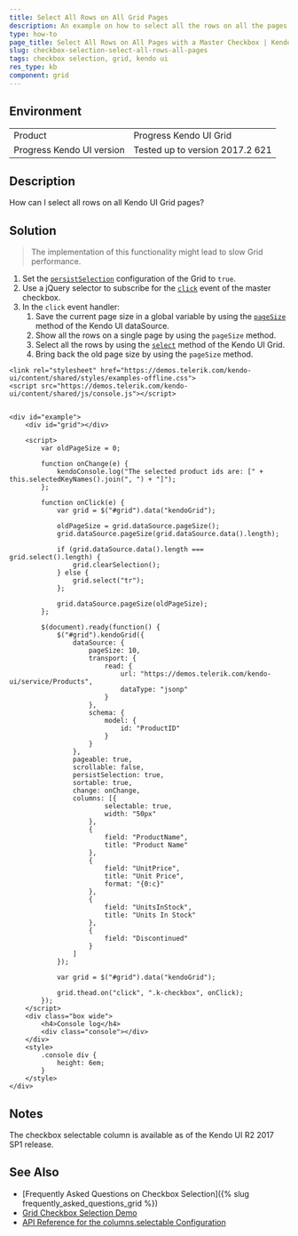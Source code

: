 ```yaml
---
title: Select All Rows on All Grid Pages
description: An example on how to select all the rows on all the pages of the Kendo UI Grid.
type: how-to
page_title: Select All Rows on All Pages with a Master Checkbox | Kendo UI Grid for jQuery
slug: checkbox-selection-select-all-rows-all-pages
tags: checkbox selection, grid, kendo ui
res_type: kb
component: grid
---
```


## Environment

<table>
 <tr>
  <td>Product</td>
  <td>Progress Kendo UI Grid</td>
 </tr>
 <tr>
  <td>Progress Kendo UI version</td>
  <td>Tested up to version 2017.2 621</td>
 </tr>
</table>

## Description

How can I select all rows on all Kendo UI Grid pages?

## Solution

> The implementation of this functionality might lead to slow Grid performance.

1. Set the [`persistSelection`](http://docs.telerik.com/kendo-ui/api/javascript/ui/grid/configuration/persistselection) configuration of the Grid to `true`.
1. Use a jQuery selector to subscribe for the [`click`](https://api.jquery.com/click/) event of the master checkbox.
1. In the `click` event handler:
	1. Save the current page size in a global variable by using the [`pageSize`](http://docs.telerik.com/kendo-ui/api/javascript/data/datasource/methods/pagesize) method of the Kendo UI dataSource.
	1. Show all the rows on a single page by using the `pageSize` method.
	1. Select all the rows by using the [`select`](http://docs.telerik.com/kendo-ui/api/javascript/ui/grid/methods/select) method of the Kendo UI Grid.
	1. Bring back the old page size by using the `pageSize` method.

```dojo
<link rel="stylesheet" href="https://demos.telerik.com/kendo-ui/content/shared/styles/examples-offline.css">
<script src="https://demos.telerik.com/kendo-ui/content/shared/js/console.js"></script>


<div id="example">
    <div id="grid"></div>

    <script>
        var oldPageSize = 0;

        function onChange(e) {
            kendoConsole.log("The selected product ids are: [" + this.selectedKeyNames().join(", ") + "]");
        };

        function onClick(e) {
            var grid = $("#grid").data("kendoGrid");

            oldPageSize = grid.dataSource.pageSize();
            grid.dataSource.pageSize(grid.dataSource.data().length);

            if (grid.dataSource.data().length === grid.select().length) {
                grid.clearSelection();
            } else {
                grid.select("tr");
            };

            grid.dataSource.pageSize(oldPageSize);
        };

        $(document).ready(function() {
            $("#grid").kendoGrid({
                dataSource: {
                    pageSize: 10,
                    transport: {
                        read: {
                            url: "https://demos.telerik.com/kendo-ui/service/Products",
                            dataType: "jsonp"
                        }
                    },
                    schema: {
                        model: {
                            id: "ProductID"
                        }
                    }
                },
                pageable: true,
                scrollable: false,
                persistSelection: true,
                sortable: true,
                change: onChange,
                columns: [{
                        selectable: true,
                        width: "50px"
                    },
                    {
                        field: "ProductName",
                        title: "Product Name"
                    },
                    {
                        field: "UnitPrice",
                        title: "Unit Price",
                        format: "{0:c}"
                    },
                    {
                        field: "UnitsInStock",
                        title: "Units In Stock"
                    },
                    {
                        field: "Discontinued"
                    }
                ]
            });

            var grid = $("#grid").data("kendoGrid");

            grid.thead.on("click", ".k-checkbox", onClick);
        });
    </script>
    <div class="box wide">
        <h4>Console log</h4>
        <div class="console"></div>
    </div>
    <style>
        .console div {
            height: 6em;
        }
    </style>
</div>
```

## Notes

The checkbox selectable column is available as of the Kendo UI R2 2017 SP1 release.

## See Also

* [Frequently Asked Questions on Checkbox Selection]({% slug frequently_asked_questions_grid %})
* [Grid Checkbox Selection Demo](http://demos.telerik.com/kendo-ui/grid/checkbox-selection)
* [API Reference for the columns.selectable Configuration](http://docs.telerik.com/kendo-ui/api/javascript/ui/grid/configuration/columns.selectable)
